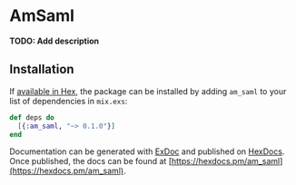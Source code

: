 # AmSaml

**TODO: Add description**

## Installation

If [available in Hex](https://hex.pm/docs/publish), the package can be installed
by adding `am_saml` to your list of dependencies in `mix.exs`:

```elixir
def deps do
  [{:am_saml, "~> 0.1.0"}]
end
```

Documentation can be generated with [ExDoc](https://github.com/elixir-lang/ex_doc)
and published on [HexDocs](https://hexdocs.pm). Once published, the docs can
be found at [https://hexdocs.pm/am_saml](https://hexdocs.pm/am_saml).

